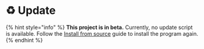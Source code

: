 # ♻ Update

{% hint style="info" %}
**This project is in beta.** Currently, no update script is available. Follow the [Install from source](installation.md#install-from-source) guide to install the program again.
{% endhint %}
